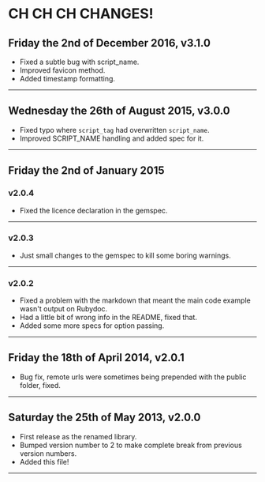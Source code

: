 # CH CH CH CHANGES! #

## Friday the 2nd of December 2016, v3.1.0 ##

- Fixed a subtle bug with script_name.
- Improved favicon method.
- Added timestamp formatting.

----

## Wednesday the 26th of August 2015, v3.0.0 ##

- Fixed typo where `script_tag` had overwritten `script_name`.
- Improved SCRIPT_NAME handling and added spec for it.

----

## Friday the 2nd of January 2015 ##

### v2.0.4 ###

* Fixed the licence declaration in the gemspec.

----

### v2.0.3 ###

* Just small changes to the gemspec to kill some boring warnings.

----

### v2.0.2 ###

* Fixed a problem with the markdown that meant the main code example wasn't output on Rubydoc.
* Had a little bit of wrong info in the README, fixed that.
* Added some more specs for option passing.

----


## Friday the 18th of April 2014, v2.0.1 ##

* Bug fix, remote urls were sometimes being prepended with the public folder, fixed.

----


## Saturday the 25th of May 2013, v2.0.0 ##

* First release as the renamed library.
* Bumped version number to 2 to make complete break from previous version numbers.
* Added this file!

----
